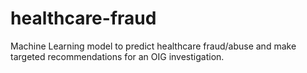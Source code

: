 # healthcare-fraud
Machine Learning model to predict healthcare fraud/abuse  and make targeted recommendations for an OIG investigation.
